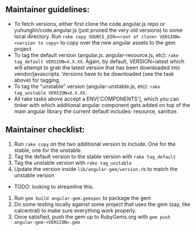 ## Maintainer guidelines:

- To fetch versions, either first clone the code.angular.js repo or yuhunglin/code.angular.js (just pruned the very old versions) to some local directory. Run ``rake copy SOURCE_DIR=<root of clone> VERSION=<version to copy>`` to copy over the new angular assets to the gem project
- To tag the default version (angular.js. angular-resource.js, etc): ``rake tag_default VERSION=X.X.XX``. Again, by default, VERSION=latest which will attempt to grab the latest version that has been downloaded into vendor/javascripts. Versions have to be downloaded (see the task above) for tagging.
- To tag the "unstable" version (angular-unstable.js, etc): ``rake tag_unstable VERSION=X.X.XX``.
- All rake tasks above accept a ENV['COMPONENTS'], which you can tinker with which additional angular component gets added on top of the main angular library the current default includes: resource, sanitize.

## Maintainer checklist:
1. Run ``rake copy`` on the two additional version to include. One for the stable, one for the unstable.
1. Tag the default version to the stable version with ``rake tag_default``
1. Tag the unstable version with ``rake tag_unstable``
1. Update the version inside ``lib/angular-gem/version.rb`` to match the unstable version
  - TODO: looking to streamline this.
1. Run ``gem build angular-gem.gemspec`` to package the gem
1. Do some testing locally against some project that uses the gem (say, like calcentral) to make sure everything work properly.
1. Once satisfied, push the gem up to RubyGems.org with ``gem push angular-gem-<VERSION>.gem``